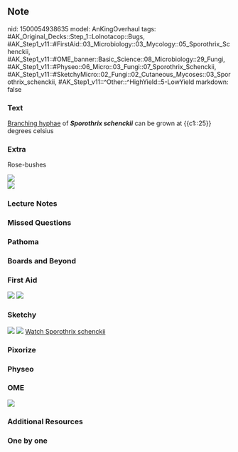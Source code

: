 ## Note
nid: 1500054938635
model: AnKingOverhaul
tags: #AK_Original_Decks::Step_1::Lolnotacop::Bugs, #AK_Step1_v11::#FirstAid::03_Microbiology::03_Mycology::05_Sporothrix_Schenckii, #AK_Step1_v11::#OME_banner::Basic_Science::08_Microbiology::29_Fungi, #AK_Step1_v11::#Physeo::06_Micro::03_Fungi::07_Sporothrix_Schenckii, #AK_Step1_v11::#SketchyMicro::02_Fungi::02_Cutaneous_Mycoses::03_Sporothrix_schenckii, #AK_Step1_v11::^Other::^HighYield::5-LowYield
markdown: false

### Text
<u>Branching hyphae</u> of <i><b>Sporothrix schenckii</b></i> can
be grown at {{c1::25}} degrees celsius

### Extra
Rose-bushes
<div>
  <img src="paste-10106058047728.jpg">
  <div><img src="paste-10093173146004.jpg"></div>
</div>

### Lecture Notes


### Missed Questions


### Pathoma


### Boards and Beyond


### First Aid
<img src="tmp2xg2364y.png"> <img src="tmpr7tp7nxa.png">

### Sketchy
<img src="paste-580151297441795.jpg"> <img src=
"paste-c87de53c682e620610750f1301a088f6c7a32367.png"> <a href=
"https://dashboard.sketchy.com/study/medical/courses/medical-microbiology/units/medical-microbiology-fungi/videos/medical-microbiology-fungi-cutaneous-mycoses-sporothrix-schenckii?utm_source=anki&utm_medium=partnership&utm_campaign=february_update&utm_content=medical">
Watch Sporothrix schenckii</a>

### Pixorize


### Physeo


### OME
<div class="ome-widget">
  <a href=
  "https://onlinemeded.org/spa/microbiology/fungi/acquire?ref=anki">
  <img src="_OME_AnkiFlashcards_Lesson_4.png"></a>
</div>

### Additional Resources


### One by one

